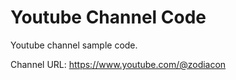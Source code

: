 # Youtube Channel Code

Youtube channel sample code.

Channel URL: https://www.youtube.com/@zodiacon

